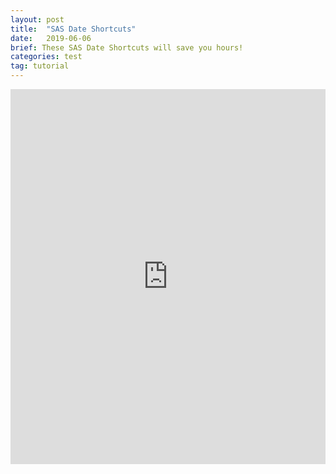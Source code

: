 ```yaml
---
layout: post
title:  "SAS Date Shortcuts"
date:   2019-06-06
brief: These SAS Date Shortcuts will save you hours!
categories: test
tag: tutorial
---
```


<iframe width="800" height="600" src="https://pastebin.com/embed_iframe/0vNJJzJS" style="border:none;width:100%"></iframe>
